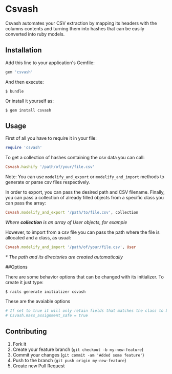 # Csvash

Csvash automates your CSV extraction by mapping its headers with the columns contents and turning them into hashes that can be easily converted into ruby models.

## Installation

Add this line to your application's Gemfile:

```ruby
gem 'csvash'
```

And then execute:

```
$ bundle
```

Or install it yourself as:

```
$ gem install csvash
```

## Usage

First of all you have to require it in your file:

```ruby
require 'csvash'
```

To get a collection of hashes containing the csv data you can call:

```ruby
Csvash.hashify '/path/of/your/file.csv'
```

Note: You can use `modelify_and_export` or `modelify_and_import` methods to generate or parse csv files respectively.

In order to export, you can pass the desired path and CSV filename. Finally, you can pass a collection of already filled objects from a specific class you can pass the array:

```ruby
Csvash.modelify_and_export '/path/to/file.csv', collection
```

_Where **collection** is an array of User objects, for example_

However, to import from a csv file you can pass the path where the file is allocated and a class, as usual:

```ruby
Csvash.modelify_and_import '/path/of/your/file.csv', User
```

_* The path and its directories are created automatically_

##Options

There are some behavior options that can be changed with its initializer. To create it just type:

```
$ rails generate initializer csvash
```

These are the avaiable options

```ruby
# If set to true it will only retain fields that matches the class to be filled. Default is false.
# Csvash.mass_assignment_safe = true
```

## Contributing

1. Fork it
2. Create your feature branch (`git checkout -b my-new-feature`)
3. Commit your changes (`git commit -am 'Added some feature'`)
4. Push to the branch (`git push origin my-new-feature`)
5. Create new Pull Request